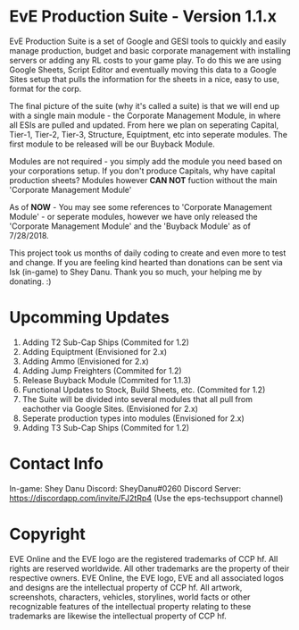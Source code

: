 # EvE Production Suite - Version 1.1.x

EvE Production Suite is a set of Google and GESI tools to quickly and easily manage production, budget and basic corporate 
management with installing servers or adding any RL costs to your game play. To do this we are using Google Sheets, Script Editor and
eventually moving this data to a Google Sites setup that pulls the information for the sheets in a nice, easy to use, format for the corp.

The final picture of the suite (why it's called a suite) is that we will end up with a single main module - the Corporate Management Module, in where all ESIs are pulled and updated. From here we plan on seperating Capital, Tier-1, Tier-2, Tier-3, Structure, Equiptment, etc into seperate modules. The first module to be released will be our Buyback Module. 

Modules are not required - you simply add the module you need based on your corporations setup. If you don't produce Capitals, why have capital production sheets? Modules however **CAN NOT** fuction without the main 'Corporate Management Module'

As of **NOW** - You may see some references to 'Corporate Management Module' - or seperate modules, however we have only released the 'Corporate Management Module' and the 'Buyback Module' as of 7/28/2018. 

This project took us months of daily coding to create and even more to test and change. If you are feeling kind hearted than donations can be sent via Isk (in-game) to Shey Danu. Thank you so much, your helping me by donating. :)

# Upcomming Updates
1. Adding T2 Sub-Cap Ships (Commited for 1.2)
2. Adding Equiptment (Envisioned for 2.x)
3. Adding Ammo (Envisioned for 2.x)
4. Adding Jump Freighters (Commited for 1.2)
5. Release Buyback Module (Commited for 1.1.3)
6. Functional Updates to Stock, Build Sheets, etc. (Commited for 1.2)
7. The Suite will be divided into several modules that all pull from eachother via Google Sites. (Envisioned for 2.x)
8. Seperate production types into modules (Envisioned for 2.x)
9. Adding T3 Sub-Cap Ships (Commited for 1.2)

# Contact Info
In-game: Shey Danu
Discord: SheyDanu#0260 
Discord Server:  https://discordapp.com/invite/FJ2tRp4 (Use the eps-techsupport channel)

# Copyright
EVE Online and the EVE logo are the registered trademarks of CCP hf. All rights are reserved worldwide. All other trademarks are the property of their respective owners. EVE Online, the EVE logo, EVE and all associated logos and designs are the intellectual property of CCP hf. All artwork, screenshots, characters, vehicles, storylines, world facts or other recognizable features of the intellectual property relating to these trademarks are likewise the intellectual property of CCP hf.

